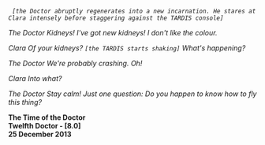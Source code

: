 _&nbsp;_ _`[the Doctor abruptly regenerates into a new incarnation. He stares at Clara intensely before staggering against the TARDIS console]`_

_The Doctor_ _Kidneys! I've got new kidneys! I don't like the colour._

_Clara_ _Of your kidneys? `[the TARDIS starts shaking]` What's happening?_

_The Doctor_ _We're probably crashing. Oh!_

_Clara_ _Into what?_

_The Doctor_ _Stay calm! Just one question: Do you happen to know how to fly this thing?_

**The Time of the Doctor  
Twelfth Doctor - [8.0]  
25 December 2013**